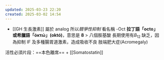```yaml
---
updated: 2025-03-23 22:20
created: 2025-03-02 14:54
---
```

- [[GH 生長激素]]
屬於 analog 所以*競爭性抑制*
看名稱 -Oct **拉丁語「octo」或希臘語「ὀκτώ」(októ)**，意思是 **8** > 八個胺基酸
長期使用有$B_{12}$ 缺乏，因為抑制 IF 及多種腸胃道激素，造成吸收不良
肢端肥大症(Acromegaly)

活性必須片段：==本色離席== + [[Somatostatin]] <!--SR:!2025-03-26,3,250-->
